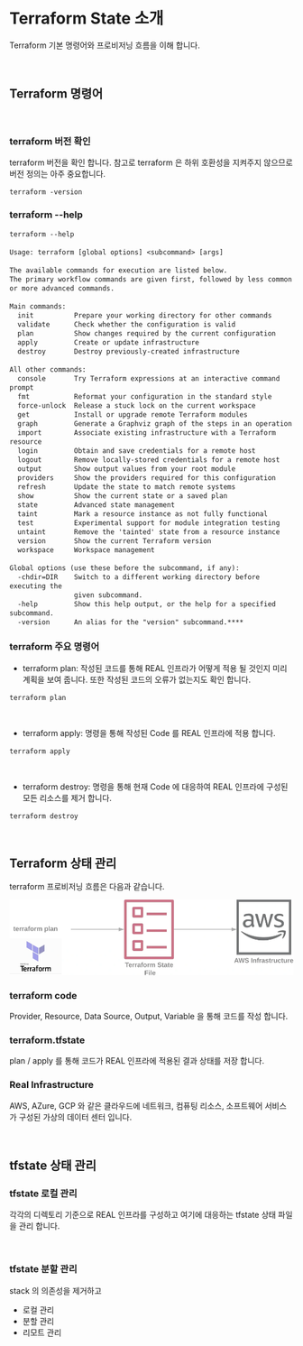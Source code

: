 # Terraform State 소개

Terraform 기본 명령어와 프로비저닝 흐름을 이해 합니다. 

<br>

## Terraform 명령어

<br>

### terraform 버전 확인
terraform 버전을 확인 합니다. 참고로 terraform 은 하위 호환성을 지켜주지 않으므로 버전 정의는 아주 중요합니다.  
```shell
terraform -version
```

### terraform --help
```shell
terraform --help

Usage: terraform [global options] <subcommand> [args]

The available commands for execution are listed below.
The primary workflow commands are given first, followed by less common or more advanced commands.

Main commands:
  init          Prepare your working directory for other commands
  validate      Check whether the configuration is valid
  plan          Show changes required by the current configuration
  apply         Create or update infrastructure
  destroy       Destroy previously-created infrastructure

All other commands:
  console       Try Terraform expressions at an interactive command prompt
  fmt           Reformat your configuration in the standard style
  force-unlock  Release a stuck lock on the current workspace
  get           Install or upgrade remote Terraform modules
  graph         Generate a Graphviz graph of the steps in an operation
  import        Associate existing infrastructure with a Terraform resource
  login         Obtain and save credentials for a remote host
  logout        Remove locally-stored credentials for a remote host
  output        Show output values from your root module
  providers     Show the providers required for this configuration
  refresh       Update the state to match remote systems
  show          Show the current state or a saved plan
  state         Advanced state management
  taint         Mark a resource instance as not fully functional
  test          Experimental support for module integration testing
  untaint       Remove the 'tainted' state from a resource instance
  version       Show the current Terraform version
  workspace     Workspace management

Global options (use these before the subcommand, if any):
  -chdir=DIR    Switch to a different working directory before executing the
                given subcommand.
  -help         Show this help output, or the help for a specified subcommand.
  -version      An alias for the "version" subcommand.****
```

### terraform 주요 명령어

- terraform plan: 작성된 코드를 통해 REAL 인프라가 어떻게 적용 될 것인지 미리 계획을 보여 줍니다. 또한 작성된 코드의 오류가 없는지도 확인 합니다. 

```shell
terraform plan 
```

<br>

- terraform apply: 명령을 통해 작성된 Code 를 REAL 인프라에 적용 합니다. 

```shell
terraform apply  
```

<br>

- terraform destroy: 명령을 통해 현재 Code 에 대응하여 REAL 인프라에 구성된 모든 리소스를 제거 합니다.

```shell
terraform destroy  
```

<br>

## Terraform 상태 관리 
terraform 프로비저닝 흐름은 다음과 같습니다. 

![](../images/img_16.png)


### terraform code
Provider, Resource, Data Source, Output, Variable 을 통해 코드를 작성 합니다.

### terraform.tfstate
plan / apply 를 통해 코드가 REAL 인프라에 적용된 결과 상태를 저장 합니다.

### Real Infrastructure
AWS, AZure, GCP 와 같은 클라우드에 네트워크, 컴퓨팅 리소스, 소프트웨어 서비스가 구성된 가상의 데이터 센터 입니다. 


<br>

## tfstate 상태 관리

### tfstate 로컬 관리
각각의 디렉토리 기준으로 REAL 인프라를 구성하고 여기에 대응하는 tfstate 상태 파일을 관리 합니다.


<br>

### tfstate 분할 관리
stack 의 의존성을 제거하고 

- 로컬 관리
- 분할 관리
- 리모트 관리
